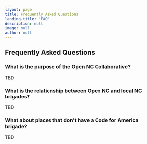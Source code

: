```yaml
---
layout: page
title: Frequently Asked Questions
landing-title: 'FAQ'
description: null
image: null
author: null
---
```


## Frequently Asked Questions

### What is the purpose of the Open NC Collaborative?
TBD

### What is the relationship between Open NC and local NC brigades?
TBD

### What about places that don't have a Code for America brigade?
TBD

